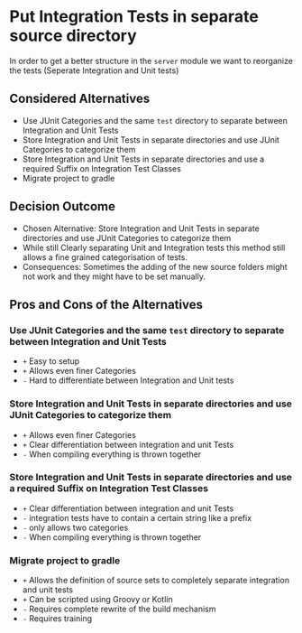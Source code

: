 # Put Integration Tests in separate source directory

In order to get a better structure in the `server` module we want to reorganize the tests (Seperate Integration and Unit tests)

## Considered Alternatives

* Use JUnit Categories and the same `test` directory to separate between Integration and Unit Tests
* Store Integration and Unit Tests in separate directories and use JUnit Categories to categorize them
* Store Integration and Unit Tests in separate directories and use a required Suffix on Integration Test Classes
* Migrate project to gradle

## Decision Outcome

* Chosen Alternative: Store Integration and Unit Tests in separate directories and use JUnit Categories to categorize them
* While still Clearly separating Unit and Integration tests this method still allows a fine grained categorisation of tests.
* Consequences: Sometimes the adding of the new source folders might not work and they might have to be set manually.

## Pros and Cons of the Alternatives <!-- optional -->

### Use JUnit Categories and the same `test` directory to separate between Integration and Unit Tests

* `+` Easy to setup
* `+` Allows even finer Categories
* `-` Hard to differentiate between Integration and Unit tests

### Store Integration and Unit Tests in separate directories and use JUnit Categories to categorize them

* `+` Allows even finer Categories
* `+` Clear differentiation between integration and unit Tests
* `-` When compiling everything is thrown together

### Store Integration and Unit Tests in separate directories and use a required Suffix on Integration Test Classes

* `+` Clear differentiation between integration and unit Tests
* `-` integration tests have to contain a certain string like a prefix
* `-` only allows two categories
* `-` When compiling everything is thrown together

### Migrate project to gradle

* `+` Allows the definition of source sets to completely separate integration and unit tests
* `+` Can be scripted using Groovy or Kotlin
* `-` Requires complete rewrite of the build mechanism
* `-` Requires training
